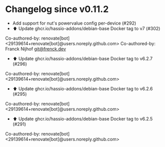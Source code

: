 # Changelog since v0.11.2
- Add support for nut's powervalue config per-device (#292) 
- ⬆️ Update ghcr.io/hassio-addons/debian-base Docker tag to v7 (#302)

Co-authored-by: renovate[bot] <29139614+renovate[bot]@users.noreply.github.com>
Co-authored-by: Franck Nijhof <git@frenck.dev> 
- ⬆️ Update ghcr.io/hassio-addons/debian-base Docker tag to v6.2.7 (#296)

Co-authored-by: renovate[bot] <29139614+renovate[bot]@users.noreply.github.com> 
- ⬆️ Update ghcr.io/hassio-addons/debian-base Docker tag to v6.2.6 (#295)

Co-authored-by: renovate[bot] <29139614+renovate[bot]@users.noreply.github.com> 
- ⬆️ Update ghcr.io/hassio-addons/debian-base Docker tag to v6.2.5 (#291)

Co-authored-by: renovate[bot] <29139614+renovate[bot]@users.noreply.github.com> 
